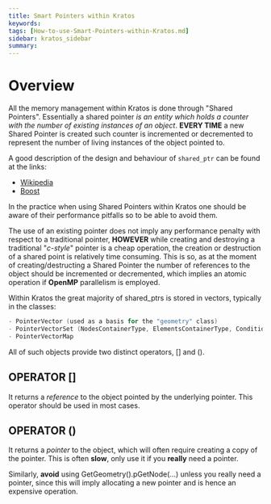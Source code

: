 ```yaml
---
title: Smart Pointers within Kratos
keywords: 
tags: [How-to-use-Smart-Pointers-within-Kratos.md]
sidebar: kratos_sidebar
summary: 
---
```


# Overview

All the memory management within Kratos is done through "Shared Pointers". Essentially a shared pointer _is an entity which holds a counter with the number of existing instances of an object_. **EVERY TIME** a new Shared Pointer is created such counter is incremented or decremented to represent the number of living instances of the object pointed to.

A good description of the design and behaviour of `shared_ptr` can be found at the links:

* [Wikipedia](http://en.wikipedia.org/wiki/Smart_pointer) 
* [Boost](http://www.boost.org/doc/libs/1_63_0/libs/smart_ptr/smart_ptr.htm) 

In the practice when using Shared Pointers within Kratos one should be aware of their performance pitfalls so to be able to avoid them.

The use of an existing pointer does not imply any performance penalty with respect to a traditional pointer, **HOWEVER** while creating and destroying a traditional "_c-style_" pointer is a cheap operation, the creation or destruction of a shared point is relatively time consuming. This is so, as at the moment of creating/destructing a Shared Pointer the number of references to the object should be incremented or decremented, which implies an atomic operation if **OpenMP** parallelism is employed.

Within Kratos the great majority of shared_ptrs is stored in vectors, typically in the classes:

~~~c
- PointerVector (used as a basis for the "geometry" class)
- PointerVectorSet (NodesContainerType, ElementsContainerType, ConditionsContainerType)
- PointerVectorMap
~~~ 

All of such objects provide two distinct operators, [] and (). 

## OPERATOR [] 

It returns a _reference_ to the object pointed by the underlying pointer. This operator should be used in most cases.

## OPERATOR () 

It returns a _pointer_ to the object, which will often require creating a copy of the pointer. This is often **slow**, only use it if you **really** need a pointer.

Similarly, **avoid** using GetGeometry().pGetNode(...) unless you really need a pointer, since this will imply allocating a new pointer and is hence an expensive operation.  
